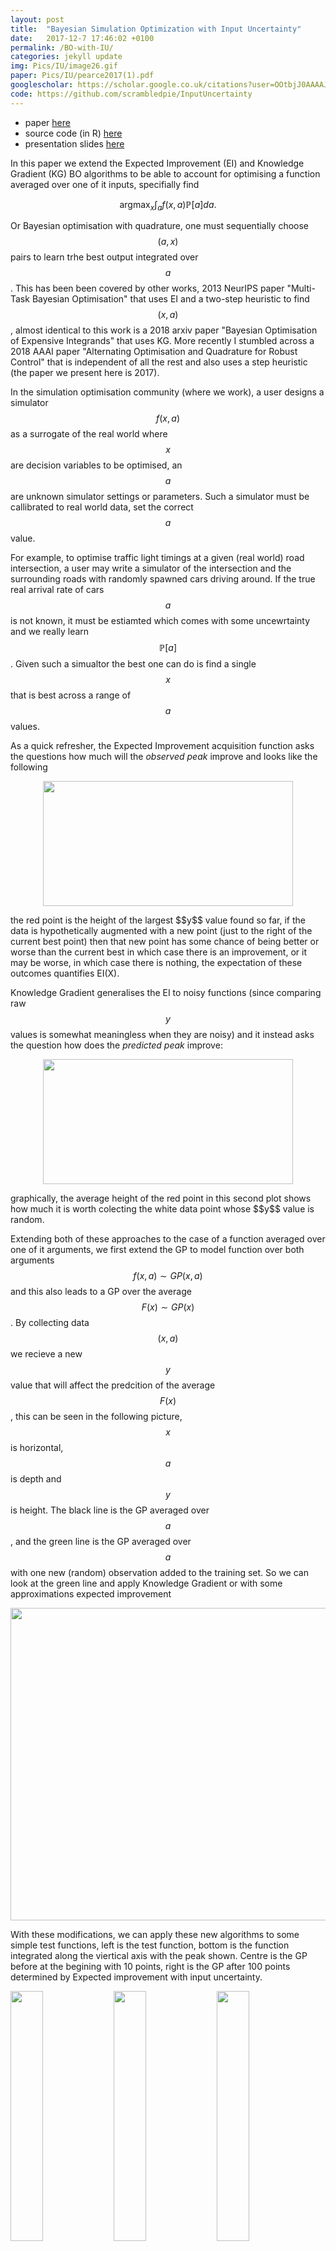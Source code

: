 ```yaml
---
layout: post
title:  "Bayesian Simulation Optimization with Input Uncertainty"
date:   2017-12-7 17:46:02 +0100
permalink: /BO-with-IU/
categories: jekyll update
img: Pics/IU/image26.gif
paper: Pics/IU/pearce2017(1).pdf
googlescholar: https://scholar.google.co.uk/citations?user=OOtbjJ0AAAAJ&hl=en#d=gs_md_cita-d&u=%2Fcitations%3Fview_op%3Dview_citation%26hl%3Den%26user%3DOOtbjJ0AAAAJ%26citation_for_view%3DOOtbjJ0AAAAJ%3ATQgYirikUcIC%26tzom%3D0
code: https://github.com/scrambledpie/InputUncertainty
---
```


* paper [here][IU_paper]
* source code (in R) [here][IU_source]
* presentation slides [here][IU_slides]


In this paper we extend the Expected Improvement (EI) and Knowledge Gradient (KG) BO algorithms to be able to account for optimising a function averaged over one of it inputs, specifially find

$$\text{argmax}_{x}\int_a f(x,a) \mathbb{P}[a]da.$$

Or Bayesian optimisation with quadrature, one must sequentially choose $$(a,x)$$ pairs to learn trhe best output integrated over $$a$$. This has been been covered by other works, 2013 NeurIPS paper "Multi-Task Bayesian Optimisation" that uses EI and a two-step heuristic to find $$(x,a)$$, almost identical to this work is a 2018 arxiv paper "Bayesian Optimisation of Expensive Integrands" that uses KG. More recently I stumbled across a 2018 AAAI paper "Alternating Optimisation and Quadrature for Robust Control" that is independent of all the rest and also uses a step heuristic (the paper we present here is 2017).

In the simulation optimisation community (where we work), a user designs a simulator $$f(x,a)$$ as a surrogate of the real world where $$x$$ are decision variables to be optimised, an $$a$$ are unknown simulator settings or parameters. Such a simulator must be callibrated to real world data, set the correct $$a$$ value.

For example, to optimise traffic light timings at a given (real world) road intersection, a user may write a simulator of the intersection and the surrounding roads with randomly spawned cars driving around. If the true real arrival rate of cars $$a$$ is not known, it must be estiamted which comes with some uncewrtainty and we really learn $$\mathbb{P}[a]$$. Given such a simualtor the best one can do is find a single $$x$$ that is best across a range of $$a$$ values.

As a quick refresher, the Expected Improvement acquisition function asks the questions how much will the *observed peak* improve and looks like the following 

<p align="center">
  <img width="400" height="200" src="{{site.baseurl}}/assets/img/Pics/IU/image11.gif">
</p>
the red point is the height of the largest $$y$$ value found so far, if the data is hypothetically augmented with a new point (just to the right of the current best point) then that new point has some chance of being better or worse than the current best in which case there is an improvement, or it may be worse, in which case there is nothing, the expectation of these outcomes quantifies EI(X).

Knowledge Gradient generalises the EI to noisy functions (since comparing raw $$y$$ values is somewhat meaningless when they are noisy) and it instead asks the question how does the *predicted peak* improve:
<p align="center">
  <img width="400" height="200" src="{{site.baseurl}}/assets/img/Pics/IU/image14.gif">
</p>
graphically, the average height of the red point in this second plot shows how much it is worth colecting the white data point whose $$y$$ value is random.

Extending both of these approaches to the case of a function averaged over one of it arguments, we first extend the GP to model function over both arguments $$f(x,a)\sim GP(x,a)$$ and this also leads to a GP over the average $$F(x) \sim GP(x)$$. By collecting data $$(x,a)$$ we recieve a new $$y$$ value that will affect
the predcition of the average $$F(x)$$, this can be seen in the following picture, $$x$$ is horizontal, $$a$$ is depth and $$y$$ is height. The black line is the GP averaged over $$a$$, and the green line is the GP averaged over $$a$$ with one new (random) observation added to the training set. So we can look at the green line and apply Knowledge Gradient or with some approximations expected improvement
<p align="center">
  <img width="600" height="500" src="{{site.baseurl}}/assets/img/Pics/IU/image26.gif">
</p>

With these modifications, we can apply these new algorithms to some simple test functions, left is the test function, bottom is the function integrated along the viertical axis with the peak shown. Centre is the GP before at the begining with 10 points, right is the GP after 100 points determined by Expected improvement with input uncertainty. 
<div class="row">
    <img src="{{site.baseurl}}/assets/img/Pics/IU/image33.png" style="width:32%">
    <img src="{{site.baseurl}}/assets/img/Pics/IU/image31.png" style="width:32%">
    <img src="{{site.baseurl}}/assets/img/Pics/IU/image32.png" style="width:32%">
</div> 

Finally, plotting the opportunity cost between the best possible $$x^*$$ and the predicted peak $$x = \text{argmax}_x\int_a \mu(x,a)\mathbb{P}[a]da$$ as sampling increases, KG+IU in blue, EI+IU in green and random selected $$(x,a)$$ in pink.
<p align="center">
  <img width="600" height="300" src="{{site.baseurl}}/assets/img/Pics/IU/image34.png">
</p>

On the left we set $$\mathbb{P}[a] = Uniform(0,100)$$ and red is the standard EI applied to the average $$\mathbb{E}[a]=50$$ which fails to converge, it is obviously the wrong tool for the job. Right is where $$\mathbb{E}[a]=Triangular(min=0,max=100,peak=100)$$ which is a wedge shape distribution and the solid red is the mean $$a = 66.6$$ value while dashed red is the mode $$a=100$$ value. Again both methods will not converge.

<!-- In general, fiven a function of two variables, $$ \nabla_\boldsymbol{x} J(\boldsymbol{x}) $$ -->


[IU_paper]:/Pics/IU/pearce2017(1).pdf
[IU_source]:https://github.com/scrambledpie/InputUncertainty
[IU_slides]:https://warwick.ac.uk/fac/cross_fac/complexity/people/students/dtc/students2013/pearce/inputuncertatinty_pressy.pptx
